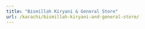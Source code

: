 ```yaml
---
title: "Bismillah Kiryani & General Store"
url: /karachi/bismillah-kiryani-and-general-store/
---
```


